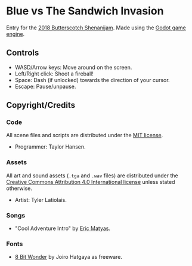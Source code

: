 # Blue vs The Sandwich Invasion
Entry for the [2018 Butterscotch Shenanijam](https://itch.io/bscotch2018).
Made using the [Godot game engine](https://godotengine.org).

## Controls
* WASD/Arrow keys: Move around on the screen.
* Left/Right click: Shoot a fireball!
* Space: Dash (if unlocked) towards the direction of your cursor.
* Escape: Pause/unpause.

## Copyright/Credits
### Code
All scene files and scripts are distributed under the [MIT license](LICENSE).
* Programmer: Taylor Hansen.

### Assets
All art and sound assets (`.tga` and `.wav` files) are distributed under the [Creative Commons Attribution 4.0 International license](https://creativecommons.org/licenses/by/4.0/) unless stated otherwise.
* Artist: Tyler Latiolais.

### Songs
* "Cool Adventure Intro" by [Eric Matyas](http://soundimage.org/).

### Fonts
* [8 Bit Wonder](https://www.dafont.com/8bit-wonder.font) by Joiro Hatgaya as freeware.
